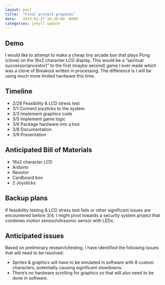 ```yaml
---
layout: post
title:  "Final project proposal"
date:   2023-02-27 10:20:00 -0800
categories: jekyll update
---
```


## Demo
I would like to attempt to make a cheap tiny arcade box that plays Pong (clone) on the 16x2 character LCD display. This would be a “spiritual successor(ancestor)” to the first (maybe second) game I ever made which was a clone of Breakout written in processing. The difference is I will be using much more limited hardware this time.

## Timeline
- 2/28	Feasibility & LCD stress test
- 3/1	Connect joysticks to the system
- 3/3	Implement graphics code
- 3/5	Implement game logic
- 3/6	Package hardware into a box
- 3/8	Documentation
- 3/9	Presentation

## Anticipated Bill of Materials 
- 16x2 character LCD
- Arduino
- Resistor
- Cardboard box
- 2 Joysticks

## Backup plans
If feasibility testing & LCD stress test fails or other significant issues are encountered before 3/4, I might pivot towards a security system project that combines motion sensor/ultrasonic sensor with LEDs.

## Anticipated issues
Based on preliminary research/testing, I have identified the following issues that will need to be resolved:
- Sprites & graphics will have to be emulated in software with 8 custom characters, potentially causing significant slowdowns.
- There’s no hardware scrolling for graphics so that will also need to be done in software.
